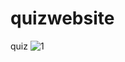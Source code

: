 # quizwebsite
quiz 
![1](https://user-images.githubusercontent.com/66838954/112171070-8fd36900-8c19-11eb-8e7d-1e40fb263b34.png)

